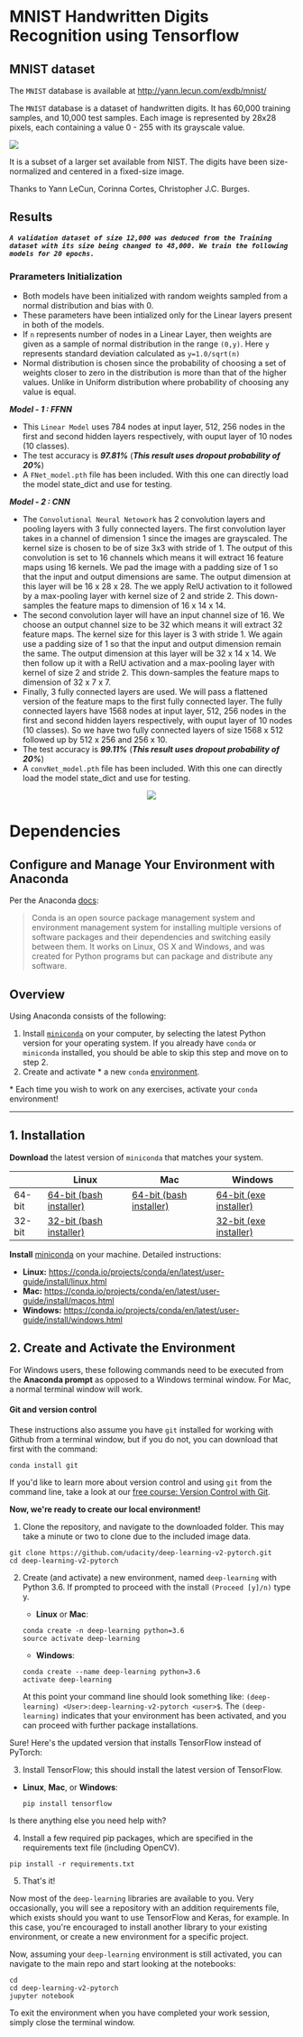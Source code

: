 # MNIST Handwritten Digits Recognition using Tensorflow


## MNIST dataset

The `MNIST` database is available at http://yann.lecun.com/exdb/mnist/

The `MNIST` database is a dataset of handwritten digits. It has 60,000 training
samples, and 10,000 test samples. Each image is represented by 28x28 pixels, each
containing a value 0 - 255 with its grayscale value.

![](https://github.com/shrigulhane100/Handwritten-digits-classification-PyTorch-/blob/main/images/samples.png)

It is a subset of a larger set available from NIST.
The digits have been size-normalized and centered in a fixed-size image.

Thanks to Yann LeCun, Corinna Cortes, Christopher J.C. Burges.


## Results
***`A validation dataset of size 12,000 was deduced from the Training dataset with its size being changed to 48,000. We train the following models for 20 epochs.`***

### Prarameters Initialization
* Both models have been initialized with random weights sampled from a normal distribution and bias with 0.
* These parameters have been intialized only for the Linear layers present in both of the models.
* If `n` represents number of nodes in a Linear Layer, then weights are given as a sample of normal distribution in the range `(0,y)`. Here `y` represents standard deviation calculated as `y=1.0/sqrt(n)`
* Normal distribution is chosen since the probability of choosing a set of weights closer to zero in the distribution is more than that of the higher values. Unlike in Uniform distribution where probability of choosing any value is equal.


***Model - 1 : FFNN***
* This `Linear Model` uses 784 nodes at input layer, 512, 256 nodes in the first and second hidden layers respectively, with ouput layer of 10 nodes (10 classes).
* The test accuracy is ***97.81%*** (***This result uses dropout probability of 20%***)
* A  `FNet_model.pth` file has been included. With this one can directly load the model state_dict and use for testing.

***Model - 2 : CNN***
* The `Convolutional Neural Netowork` has 2 convolution layers and pooling layers with 3 fully connected layers. The first convolution layer takes in a channel of dimension 1 since the images are grayscaled. The kernel size is chosen to be of size 3x3 with stride of 1. The output of this convolution is set to 16 channels which means it will extract 16 feature maps using 16 kernels. We pad the image with a padding size of 1 so that the input and output dimensions are same. The output dimension at this layer will be 16 x 28 x 28. The we apply RelU activation to it followed by a max-pooling layer with kernel size of 2 and stride 2. This down-samples the feature maps to dimension of 16 x 14 x 14.
* The second convolution layer will have an input channel size of 16. We choose an output channel size to be 32 which means it will extract 32 feature maps. The kernel size for this layer is 3 with stride 1. We again use a padding size of 1 so that the input and output dimension remain the same. The output dimension at this layer will be 32 x 14 x 14. We then follow up it with a RelU activation and a max-pooling layer with kernel of size 2 and stride 2. This down-samples the feature maps to dimension of 32 x 7 x 7.
* Finally, 3 fully connected layers are used. We will pass a flattened version of the feature maps to the first fully connected layer. The fully connected layers have 1568 nodes at input layer, 512, 256 nodes in the first and second hidden layers respectively, with ouput layer of 10 nodes (10 classes). So we have two fully connected layers of size 1568 x 512 followed up by 512 x 256 and 256 x 10.
* The test accuracy is ***99.11%*** (***This result uses dropout probability of 20%***)
* A `convNet_model.pth` file has been included. With this one can directly load the model state_dict and use for testing.

<p align='center'>
  <img src='https://github.com/shrigulhane100/Handwritten-digits-classification-PyTorch-/blob/main/images/MNIST%20digits%20loss%20curve.png'>
</p>


# Dependencies

## Configure and Manage Your Environment with Anaconda

Per the Anaconda [docs](http://conda.pydata.org/docs):

> Conda is an open source package management system and environment management system 
for installing multiple versions of software packages and their dependencies and 
switching easily between them. It works on Linux, OS X and Windows, and was created 
for Python programs but can package and distribute any software.

## Overview
Using Anaconda consists of the following:

1. Install [`miniconda`](http://conda.pydata.org/miniconda.html) on your computer, by selecting the latest Python version for your operating system. If you already have `conda` or `miniconda` installed, you should be able to skip this step and move on to step 2.
2. Create and activate * a new `conda` [environment](http://conda.pydata.org/docs/using/envs.html).

\* Each time you wish to work on any exercises, activate your `conda` environment!

---

## 1. Installation

**Download** the latest version of `miniconda` that matches your system.

|        | Linux | Mac | Windows | 
|--------|-------|-----|---------|
| 64-bit | [64-bit (bash installer)][lin64] | [64-bit (bash installer)][mac64] | [64-bit (exe installer)][win64]
| 32-bit | [32-bit (bash installer)][lin32] |  | [32-bit (exe installer)][win32]

[win64]: https://repo.continuum.io/miniconda/Miniconda3-latest-Windows-x86_64.exe
[win32]: https://repo.continuum.io/miniconda/Miniconda3-latest-Windows-x86.exe
[mac64]: https://repo.continuum.io/miniconda/Miniconda3-latest-MacOSX-x86_64.sh
[lin64]: https://repo.continuum.io/miniconda/Miniconda3-latest-Linux-x86_64.sh
[lin32]: https://repo.continuum.io/miniconda/Miniconda3-latest-Linux-x86.sh

**Install** [miniconda](http://conda.pydata.org/miniconda.html) on your machine. Detailed instructions:

- **Linux:** https://conda.io/projects/conda/en/latest/user-guide/install/linux.html
- **Mac:** https://conda.io/projects/conda/en/latest/user-guide/install/macos.html
- **Windows:** https://conda.io/projects/conda/en/latest/user-guide/install/windows.html

## 2. Create and Activate the Environment

For Windows users, these following commands need to be executed from the **Anaconda prompt** as opposed to a Windows terminal window. For Mac, a normal terminal window will work. 

#### Git and version control
These instructions also assume you have `git` installed for working with Github from a terminal window, but if you do not, you can download that first with the command:
```
conda install git
```

If you'd like to learn more about version control and using `git` from the command line, take a look at our [free course: Version Control with Git](https://www.udacity.com/course/version-control-with-git--ud123).

**Now, we're ready to create our local environment!**

1. Clone the repository, and navigate to the downloaded folder. This may take a minute or two to clone due to the included image data.
```
git clone https://github.com/udacity/deep-learning-v2-pytorch.git
cd deep-learning-v2-pytorch
```

2. Create (and activate) a new environment, named `deep-learning` with Python 3.6. If prompted to proceed with the install `(Proceed [y]/n)` type y.

	- __Linux__ or __Mac__: 
	```
	conda create -n deep-learning python=3.6
	source activate deep-learning
	```
	- __Windows__: 
	```
	conda create --name deep-learning python=3.6
	activate deep-learning
	```
	
	At this point your command line should look something like: `(deep-learning) <User>:deep-learning-v2-pytorch <user>$`. The `(deep-learning)` indicates that your environment has been activated, and you can proceed with further package installations.

Sure! Here's the updated version that installs TensorFlow instead of PyTorch:

3. Install TensorFlow; this should install the latest version of TensorFlow.
- __Linux__, __Mac__, or __Windows__:
	```
	pip install tensorflow
	```

Is there anything else you need help with?

4. Install a few required pip packages, which are specified in the requirements text file (including OpenCV).
```
pip install -r requirements.txt
```

5. That's it!

Now most of the `deep-learning` libraries are available to you. Very occasionally, you will see a repository with an addition requirements file, which exists should you want to use TensorFlow and Keras, for example. In this case, you're encouraged to install another library to your existing environment, or create a new environment for a specific project. 

Now, assuming your `deep-learning` environment is still activated, you can navigate to the main repo and start looking at the notebooks:

```
cd
cd deep-learning-v2-pytorch
jupyter notebook
```

To exit the environment when you have completed your work session, simply close the terminal window.
